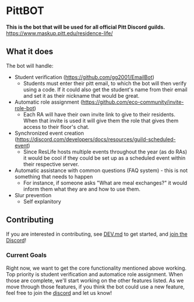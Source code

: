 # PittBOT

**This is the bot that will be used for all official Pitt Discord guilds.**\
https://www.maskup.pitt.edu/residence-life/


## What it does

The bot will handle:
- Student verification (https://github.com/gg2001/EmailBot)
  - Students must enter their pitt email, to which the bot will then verify using a code. If it could also get the student's name from their email and set it as their nickname that would be great.
- Automatic role assignment (https://github.com/eco-community/invite-role-bot)
  - Each RA will have their own invite link to give to their residents. When that invite is used it will give them the role that gives them access to their floor's chat.
- Synchronized event creation (https://discord.com/developers/docs/resources/guild-scheduled-event)
  - Since ResLife hosts multiple events throughout the year (as do RAs) it would be cool if they could be set up as a scheduled event within their respective server.
- Automatic assistance with common questions (FAQ system) - this is not something that needs to happen
  - For instance, if someone asks "What are meal exchanges?" it would inform them what they are and how to use them.
- Slur prevention
  - Self explanitory

## Contributing 
If you are interested in contributing, see [DEV.md](DEV.md) to get started, and [join the Discord][discord-link]!

### Current Goals
Right now, we want to get the core functionality mentioned above working. Top priority is student verification and automatice role assignment. When those are complete, we'll start working on the other features listed. As we move through those features, if you think the bot could use a new feature, feel free to join the [discord][discord-link] and let us know!

[discord-link]: https://discord.gg/JDQTkTw3Ek

